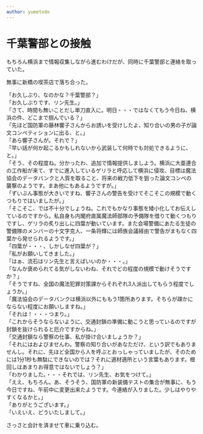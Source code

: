 ```yaml
---
author: yumetodo
---
```


# 千葉警部との接触

もちろん横浜まで情報収集しながら進むわけだが、同時に千葉警部と連絡を取っていた。

無事に新橋の喫茶店で落ち合った。

「お久しぶり、なのかな？千葉警部？」  
「お久しぶりです、リン先生。」  
「さて、時間も無いことだし単刀直入に。明日・・・ではなくてもう今日ね、横浜の件、どこまで掴んでいる？」  
「先ほど国防軍の藤林響子さんからお誘いを受けしたよ、知り合いの男の子が論文コンペティションに出る、と。」  
「あら響子さんが。それで？」  
「早い話が何か起こるかもしれないから武装して何時でも対処できるように、と。」  
「そう、その程度ね。分かったわ、追加で情報提供しましよう。横浜に大亜連合の工作船が来て、すでに進入しているゲリラと呼応して横浜に侵攻、目標は魔法協会のデータバンクと人質を取ること、将来の戦力低下を狙った論文コンペの襲撃のようです。まあ他にもあるようですが。」  
「ずいぶん事態が大きいですね、響子さんの警告を受けてそこそこの規模で動くつもりではいましたが。」  
「そこそこ、では不十分でしょうね。これでもかなり事態を矮小化してお伝えしているのですから。私自身も内閣府直属魔法師部隊の予備隊を借りて動くつもりですし、ゲリラの炙り出しに四葉が動いています。また会場警備にあたる生徒の警備隊のメンバーの十文字克人、一条将輝には師族会議経由で警告がまもなく四葉から発せられるようです。」  
「四葉が・・・、しかしなぜ四葉が？」  
「私がお願いしてきました。」  
「はぁ、流石はリン先生と言えばいいのか・・・。」  
「なんか褒められてる気がしないわね、それでどの程度の規模で動けそうですか？」  
「そうですね、全国の魔法犯罪対策課からそれぞれ3人派出してもらう程度でしょうか。」  
「魔法協会のデータバンクは横浜以外にももう1箇所あります。そちらが疎かにならない程度にお願いしますね。」  
「それは！・・・つまり。」  
「これからそうならないように、交通封鎖の準備に動こうと思っているのですが封鎖を抜けられると厄介ですからね。」  
「交通封鎖なら警察の仕事、私が掛け合いましょうか？」  
「それにはおよびませんわ。警察の知り合いがあなただけ、という訳でもありませんし。それに、先ほど全国から人を呼ぶとおっしゃっていましたが、そのためには1分1秒も無駄にできないのでは？それに適材適所という言葉もあります。根回しはあまりお得意ではないでしょう？」  
「わかりました。・・・それでは、リン先生、お気をつけて。」  
「ええ、もちろん。あ、そうそう、国防軍の新装備テストの集合が無事に、もう今日ですね、午前中に変更出来たようです。今連絡が入りました。少しはやりやすくなるかと。」  
「ありがとうございます。」  
「いえいえ、どういたしまして。」

さっさと会計を済ませて車に乗り込む。
